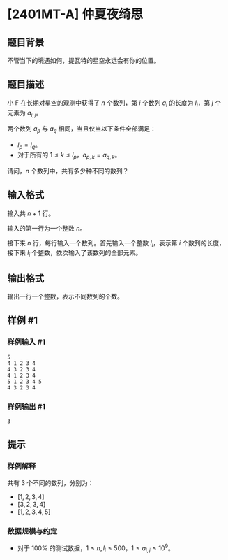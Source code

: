 # [2401MT-A] 仲夏夜绮思

## 题目背景

不管当下的境遇如何，提瓦特的星空永远会有你的位置。

## 题目描述

小 F 在长期对星空的观测中获得了 $n$ 个数列，第 $i$ 个数列 $a_i$ 的长度为 $l_i$，第 $j$ 个元素为 $a_{i,j}$。

两个数列 $a_p$ 与 $a_q$ 相同，当且仅当以下条件全部满足：

- $l_p=l_q$。
- 对于所有的 $1 \le k \le l_p$，$a_{p,k}=a_{q,k}$。

请问，$n$ 个数列中，共有多少种不同的数列？

## 输入格式

输入共 $n+1$ 行。

输入的第一行为一个整数 $n$。

接下来 $n$ 行，每行输入一个数列。首先输入一个整数 $l_i$，表示第 $i$ 个数列的长度，接下来 $l_i$ 个整数，依次输入了该数列的全部元素。

## 输出格式

输出一行一个整数，表示不同数列的个数。

## 样例 #1

### 样例输入 #1

```
5
4 1 2 3 4
4 3 2 3 4
4 1 2 3 4
5 1 2 3 4 5
4 3 2 3 4
```

### 样例输出 #1

```
3
```

## 提示

### 样例解释

共有 $3$ 个不同的数列，分别为：

- $[1,2,3,4]$
- $[3,2,3,4]$
- $[1,2,3,4,5]$

### 数据规模与约定

- 对于 $100\%$ 的测试数据，$1 \le n,l_i \le 500$，$1 \le a_{i,j} \le 10^9$。